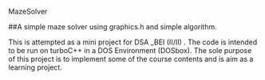 

MazeSolver

##A simple maze solver using graphics.h and simple algorithm.

This is attempted as a mini project for DSA _BEI (II/II)  . The code is intended to be run on turboC++ in a DOS Environment (DOSbox). The sole purpose of this project is to implement some of the course contents and is aim as a learning project.
